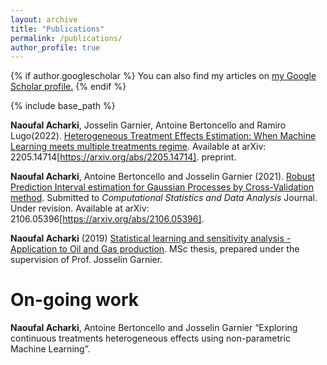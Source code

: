 ```yaml
---
layout: archive
title: "Publications"
permalink: /publications/
author_profile: true
---
```


{% if author.googlescholar %}
  You can also find my articles on <u><a href="{{author.googlescholar}}">my Google Scholar profile</a>.</u>
{% endif %}

{% include base_path %}

**Naoufal Acharki**, Josselin Garnier, Antoine Bertoncello and Ramiro Lugo(2022). [Heterogeneous Treatment Effects Estimation: When Machine Learning meets multiple treatments regime](/files/Arxiv_Causal_Inference_multiple_treatments.pdf). Available at arXiv: 2205.14714[https://arxiv.org/abs/2205.14714]. preprint.

**Naoufal Acharki**, Antoine Bertoncello and Josselin Garnier (2021). [Robust Prediction Interval estimation for Gaussian Processes by Cross-Validation method](/files/Elsevier_RPIE_method___revised_Arxiv.pdf). Submitted to *Computational Statistics and Data Analysis* Journal. Under revision. Available at arXiv: 2106.05396[https://arxiv.org/abs/2106.05396].

**Naoufal Acharki** (2019) [Statistical learning and sensitivity analysis - Application to Oil and Gas production](/files/MMMEF_Thesis_Naoufal.pdf). MSc thesis, prepared under the supervision of Prof. Josselin Garnier.

On-going work
======
**Naoufal Acharki**, Antoine Bertoncello and Josselin Garnier “Exploring continuous treatments heterogeneous effects using non-parametric Machine Learning”.
